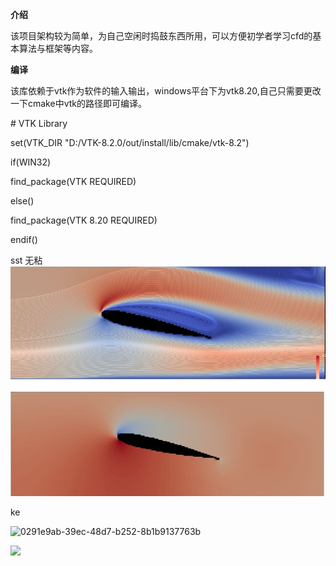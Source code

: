 **介绍**

该项目架构较为简单，为自己空闲时捣鼓东西所用，可以方便初学者学习cfd的基本算法与框架等内容。

**编译**

该库依赖于vtk作为软件的输入输出，windows平台下为vtk8.20,自己只需要更改一下cmake中vtk的路径即可编译。

\# VTK Library

set(VTK_DIR "D:/VTK-8.2.0/out/install/lib/cmake/vtk-8.2")

if(WIN32)

  find_package(VTK REQUIRED)

else()

  find_package(VTK 8.20 REQUIRED)

endif()

sst 无粘
![alt text](AngledNACA.png)

ke

![0291e9ab-39ec-48d7-b252-8b1b9137763b](file:///C:/Users/Administrator/Pictures/Typedown/0291e9ab-39ec-48d7-b252-8b1b9137763b.png)

![](file:///D:/cfd-li/%E5%BE%AE%E4%BF%A1%E6%88%AA%E5%9B%BE_20250207095302.png)
